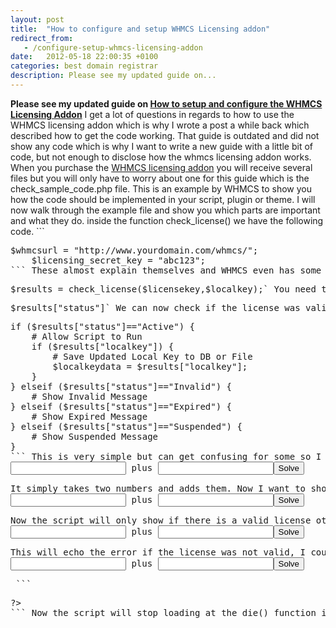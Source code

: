 ```yaml
---
layout: post
title:  "How to configure and setup WHMCS Licensing addon"
redirect_from:
   - /configure-setup-whmcs-licensing-addon
date:   2012-05-18 22:00:35 +0100
categories: best domain registrar
description: Please see my updated guide on...
---
```


**Please see my updated guide on [How to setup and configure the WHMCS Licensing Addon](http://markustenghamn.com/how-to-configure-and-setup-whmcs-licensing-addon-review-how-to "How to configure and setup WHMCS Licensing Addon [Review] [How to]")** I get a lot of questions in regards to how to use the WHMCS licensing addon which is why I wrote a post a while back which described how to get the code working. That guide is outdated and did not show any code which is why I want to write a new guide with a little bit of code, but not enough to disclose how the whmcs licensing addon works. When you purchase the [WHMCS licensing addon](http://anve.to/i5irP "WHMCS licensing addon") you will receive several files but you will only have to worry about one for this guide which is the check\_sample\_code.php file. This is an example by WHMCS to show you how the code should be implemented in your script, plugin or theme. I will now walk through the example file and show you which parts are important and what they do. inside the function check\_license() we have the following code. ```
<pre lang="php">$whmcsurl = "http://www.yourdomain.com/whmcs/";
    $licensing_secret_key = "abc123";
``` These almost explain themselves and WHMCS even has some commenting to explain how to modify them. The first variable $whmcsurl should be equal to your whmcs installation and the other variable $licensing\_secret\_key is your secret key that you use when creating the product that you will be licensing. those are all the changes you should make to the check\_license() function. You could basically copy the check license function (all of it) and paste it into your script, plugin, or theme. The header file is always a good place to either have the code or include the file which contains the code for the function check\_license(). Check [php's include function](http://anve.to/iAOaM "php include function") for more information on how to do this. Now, let's go past the check\_license() function and move down to $licensekey, this is very important and should always be equal to the license you generate in WHMCS. This is the key used to check if a license is valid or not. Next is the local key ($localkey), don't worry about this, its a local key used for logging and you could change it up if you would like, but i wouldn't touch it. This line actually calls the function that will talk to your WHMCS and check if the license is valid or not. `<pre lang="php">$results = check_license($licensekey,$localkey);` You need to include this in your php file after the $licensekey and $localkey are defined. If you do not include this function then your script won't check if the license is valid. Now the results of the function check\_license() is stored in the variable $results as an array. The status of the license will be stored in this key. `<pre lang="php">$results["status"]` We can now check if the license was valid using the included else if statement WHMCS uses. ```
<pre lang="php">if ($results["status"]=="Active") {
    # Allow Script to Run
    if ($results["localkey"]) {
        # Save Updated Local Key to DB or File
        $localkeydata = $results["localkey"];
    }
} elseif ($results["status"]=="Invalid") {
    # Show Invalid Message
} elseif ($results["status"]=="Expired") {
    # Show Expired Message
} elseif ($results["status"]=="Suspended") {
    # Show Suspended Message
}
``` This is very simple but can get confusing for some so I will make a quick example of my own script which I want to use the license check on. So here is my script which I want to license. <form action="#" method="POST"><input name="add1" type="text"></input> plus <input name="add2" type="text"></input><input type="submit" value="Solve"></input></form>It simply takes two numbers and adds them. Now I want to show my script only if the license is valid, so I can add an if statement to make this check. I also need to include the check\_license() function which I added in a file called licensefunction.php. <form action="#" method="POST"><input name="add1" type="text"></input> plus <input name="add2" type="text"></input><input type="submit" value="Solve"></input></form>Now the script will only show if there is a valid license otherwise the page will be blank, but I want to show an error if the license is invalid so that the user doesn't get confused. <form action="#" method="POST"><input name="add1" type="text"></input> plus <input name="add2" type="text"></input><input type="submit" value="Solve"></input></form>This will echo the error if the license was not valid, I could of course add different errors for an invalid, suspended, or expired license but this will be ok for my script, the user will know something is wrong. For larger scripts I could terminate the loading of a page by simply adding a die() function at the top. <form action="#" method="POST"><input name="add1" type="text"></input> plus <input name="add2" type="text"></input><input type="submit" value="Solve"></input></form> ```
<pre lang="php">
?>
``` Now the script will stop loading at the die() function if the license is not active, so none of the code below the die statement will be presented. If the license is active the die function will never be called and the script will continue to run normally. To make your licensed script, plugin, or theme even more secure I would recommend using something like IonCube loader which WHMCS uses on their own encrypted files.